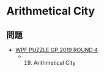 # Arithmetical City

## 問題
- [WPF PUZZLE GP 2019 ROUND 4](../questions/wpfpgp2019-4.md)
	- 19. Arithmetical City

